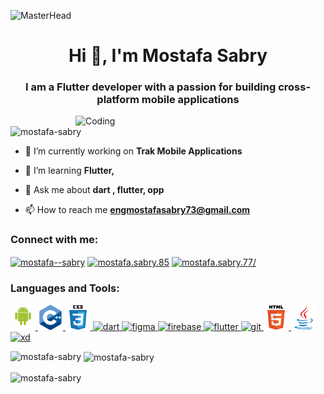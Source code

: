 ![MasterHead](https://media.licdn.com/dms/image/v2/D4E16AQF5SxBp07H2Fg/profile-displaybackgroundimage-shrink_350_1400/profile-displaybackgroundimage-shrink_350_1400/0/1726689569522?e=1732752000&v=beta&t=l0ApjYMdXwzSk0jv4000e3B0cE6QiemSKlM9NEtsEeY)

<h1 align="center">Hi 👋, I'm Mostafa Sabry</h1>
<h3 align="center">I am a Flutter developer with a passion for building cross-platform mobile applications</h3>
<img align="right"  alt="Coding" width="400" src="https://camo.githubusercontent.com/4d9f5ecceb711eec6e2018f38a5677dc657c9738d4a65ba3b928c41c0a45b439/68747470733a2f2f6d69726f2e6d656469756d2e636f6d2f6d61782f313336302f302a37513379765349765f7430696f4a2d5a2e676966">
<p align="left"> <img src="https://komarev.com/ghpvc/?username=mostafa-sabry&label=Profile%20views&color=0e75b6&style=flat" alt="mostafa-sabry" /> </p>

- 🔭 I’m currently working on **Trak Mobile Applications**

- 🌱 I’m learning **Flutter,**

- 💬 Ask me about **dart , flutter, opp**

- 📫 How to reach me **engmostafasabry73@gmail.com**

<h3 align="left">Connect with me:</h3>
<p align="left">
<a href="https://linkedin.com/in/mostafa--sabry" target="blank"><img align="center" src="https://raw.githubusercontent.com/rahuldkjain/github-profile-readme-generator/master/src/images/icons/Social/linked-in-alt.svg" alt="mostafa--sabry" height="30" width="40" /></a>
<a href="https://fb.com/mostafa.sabry.85" target="blank"><img align="center" src="https://raw.githubusercontent.com/rahuldkjain/github-profile-readme-generator/master/src/images/icons/Social/facebook.svg" alt="mostafa.sabry.85" height="30" width="40" /></a>
<a href="https://instagram.com/mostafa.sabry.77/" target="blank"><img align="center" src="https://raw.githubusercontent.com/rahuldkjain/github-profile-readme-generator/master/src/images/icons/Social/instagram.svg" alt="mostafa.sabry.77/" height="30" width="40" /></a>
</p>

<h3 align="left">Languages and Tools:</h3>
<p align="left"> <a href="https://developer.android.com" target="_blank" rel="noreferrer"> <img src="https://raw.githubusercontent.com/devicons/devicon/master/icons/android/android-original-wordmark.svg" alt="android" width="40" height="40"/> </a> <a href="https://www.w3schools.com/cpp/" target="_blank" rel="noreferrer"> <img src="https://raw.githubusercontent.com/devicons/devicon/master/icons/cplusplus/cplusplus-original.svg" alt="cplusplus" width="40" height="40"/> </a> <a href="https://www.w3schools.com/css/" target="_blank" rel="noreferrer"> <img src="https://raw.githubusercontent.com/devicons/devicon/master/icons/css3/css3-original-wordmark.svg" alt="css3" width="40" height="40"/> </a> <a href="https://dart.dev" target="_blank" rel="noreferrer"> <img src="https://www.vectorlogo.zone/logos/dartlang/dartlang-icon.svg" alt="dart" width="40" height="40"/> </a> <a href="https://www.figma.com/" target="_blank" rel="noreferrer"> <img src="https://www.vectorlogo.zone/logos/figma/figma-icon.svg" alt="figma" width="40" height="40"/> </a> <a href="https://firebase.google.com/" target="_blank" rel="noreferrer"> <img src="https://www.vectorlogo.zone/logos/firebase/firebase-icon.svg" alt="firebase" width="40" height="40"/> </a> <a href="https://flutter.dev" target="_blank" rel="noreferrer"> <img src="https://www.vectorlogo.zone/logos/flutterio/flutterio-icon.svg" alt="flutter" width="40" height="40"/> </a> <a href="https://git-scm.com/" target="_blank" rel="noreferrer"> <img src="https://www.vectorlogo.zone/logos/git-scm/git-scm-icon.svg" alt="git" width="40" height="40"/> </a> <a href="https://www.w3.org/html/" target="_blank" rel="noreferrer"> <img src="https://raw.githubusercontent.com/devicons/devicon/master/icons/html5/html5-original-wordmark.svg" alt="html5" width="40" height="40"/> </a> <a href="https://www.java.com" target="_blank" rel="noreferrer"> <img src="https://raw.githubusercontent.com/devicons/devicon/master/icons/java/java-original.svg" alt="java" width="40" height="40"/> </a> <a href="https://www.adobe.com/products/xd.html" target="_blank" rel="noreferrer"> <img src="https://cdn.worldvectorlogo.com/logos/adobe-xd.svg" alt="xd" width="40" height="40"/> </a> </p>

<p><img align="left" src="https://github-readme-stats.vercel.app/api/top-langs?username=mostafa-sabry&show_icons=true&locale=en&layout=compact" alt="mostafa-sabry" /></p>

<p>&nbsp;<img align="center" src="https://github-readme-stats.vercel.app/api?username=mostafa-sabry&show_icons=true&locale=en" alt="mostafa-sabry" /></p>

<p><img align="center" src="https://github-readme-streak-stats.herokuapp.com/?user=mostafa-sabry&" alt="mostafa-sabry" /></p>
